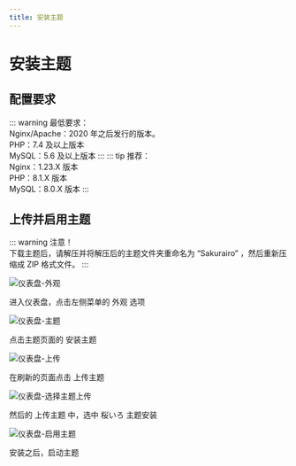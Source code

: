 ```yaml
---
title: 安装主题
---
```


# 安装主题

## 配置要求 <Badge type="tip" text="2023年4月" />

::: warning 最低要求：  
   Nginx/Apache：2020 年之后发行的版本。  
   PHP：7.4 及以上版本  
   MySQL：5.6 及以上版本
:::
::: tip 推荐：  
   Nginx：1.23.X 版本  
   PHP：8.1.X 版本  
   MySQL：8.0.X 版本
:::

## 上传并启用主题

::: warning 注意！  
下载主题后，请解压并将解压后的主题文件夹重命名为 “Sakurairo” ，然后重新压缩成 ZIP 格式文件。
:::

![仪表盘-外观](https://s.nmxc.ltd/sakurairo_wiki/help/1.png)

进入仪表盘，点击左侧菜单的 外观 选项

![仪表盘-主题](https://s.nmxc.ltd/sakurairo_wiki/help/2.png)

点击主题页面的 安装主题

![仪表盘-上传](https://s.nmxc.ltd/sakurairo_wiki/help/3.png)

在刷新的页面点击 上传主题

![仪表盘-选择主题上传](https://s.nmxc.ltd/sakurairo_wiki/help/4.png)

然后的 上传主题 中，选中 桜いろ 主题安装

![仪表盘-启用主题](https://s.nmxc.ltd/sakurairo_wiki/help/5.png)

安装之后，启动主题